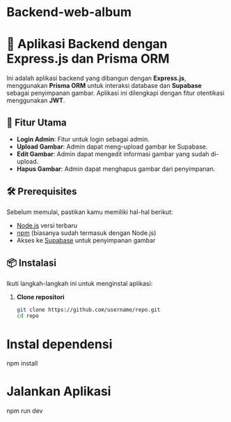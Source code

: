 # Backend-web-album
# 🎉 Aplikasi Backend dengan Express.js dan Prisma ORM

Ini adalah aplikasi backend yang dibangun dengan **Express.js**, menggunakan **Prisma ORM** untuk interaksi database dan **Supabase** sebagai penyimpanan gambar. Aplikasi ini dilengkapi dengan fitur otentikasi menggunakan **JWT**.

## 🚀 Fitur Utama

- **Login Admin**: Fitur untuk login sebagai admin.
- **Upload Gambar**: Admin dapat meng-upload gambar ke Supabase.
- **Edit Gambar**: Admin dapat mengedit informasi gambar yang sudah di-upload.
- **Hapus Gambar**: Admin dapat menghapus gambar dari penyimpanan.

## 🛠️ Prerequisites

Sebelum memulai, pastikan kamu memiliki hal-hal berikut:

- [Node.js](https://nodejs.org/) versi terbaru
- [npm](https://www.npmjs.com/) (biasanya sudah termasuk dengan Node.js)
- Akses ke [Supabase](https://supabase.com/) untuk penyimpanan gambar

## 📦 Instalasi

Ikuti langkah-langkah ini untuk menginstal aplikasi:

1. **Clone repositori**
   ```bash
   git clone https://github.com/username/repo.git
   cd repo

# Instal dependensi

npm install

# Jalankan Aplikasi

npm run dev
